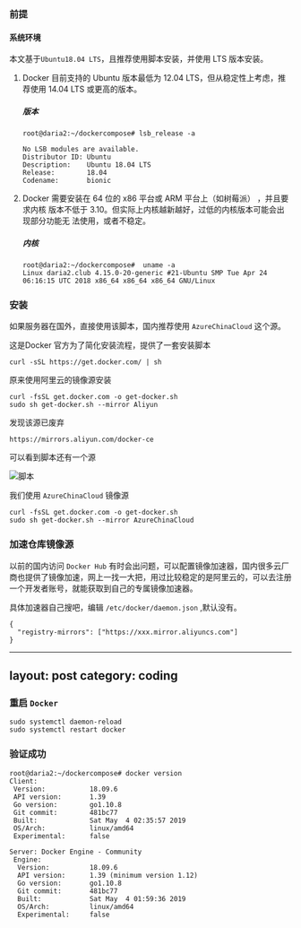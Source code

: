 


### 前提

#### 系统环境

本文基于`Ubuntu18.04 LTS`，且推荐使用脚本安装，并使用 LTS 版本安装。



1. Docker 目前支持的 Ubuntu 版本最低为 12.04 LTS，但从稳定性上考虑，推荐使用 14.04 LTS 或更高的版本。

   ##### 版本

   ```shell
   root@daria2:~/dockercompose# lsb_release -a
   
   No LSB modules are available.
   Distributor ID: Ubuntu
   Description:    Ubuntu 18.04 LTS
   Release:        18.04
   Codename:       bionic
   ```





1. Docker 需要安装在 64 位的 x86 平台或 ARM 平台上（如树莓派） ，并且要求内核 版本不低于 3.10。但实际上内核越新越好，过低的内核版本可能会出现部分功能无 法使用，或者不稳定。

   ##### 内核

   ```shell
   root@daria2:~/dockercompose#  uname -a
   Linux daria2.club 4.15.0-20-generic #21-Ubuntu SMP Tue Apr 24 06:16:15 UTC 2018 x86_64 x86_64 x86_64 GNU/Linux
   ```



### 安装

如果服务器在国外，直接使用该脚本，国内推荐使用 `AzureChinaCloud` 这个源。

这是Docker 官方为了简化安装流程，提供了一套安装脚本

```shell
curl -sSL https://get.docker.com/ | sh
```



原来使用阿里云的镜像源安装

```shell
curl -fsSL get.docker.com -o get-docker.sh
sudo sh get-docker.sh --mirror Aliyun
```

发现该源已废弃

```shell
https://mirrors.aliyun.com/docker-ce
```

可以看到脚本还有一个源

![脚本](https://i.loli.net/2019/07/10/5d258b976bdd269671.png)



我们使用 `AzureChinaCloud` 镜像源

```shell
curl -fsSL get.docker.com -o get-docker.sh
sudo sh get-docker.sh --mirror AzureChinaCloud
```



### 加速仓库镜像源

以前的国内访问 `Docker Hub`  有时会出问题，可以配置镜像加速器，国内很多云厂商也提供了镜像加速，网上一找一大把，用过比较稳定的是阿里云的，可以去注册一个开发者账号，就能获取到自己的专属镜像加速器。

具体加速器自己搜吧，编辑 `/etc/docker/daemon.json` ,默认没有。

```shell
{
  "registry-mirrors": ["https://xxx.mirror.aliyuncs.com"]
}
```


---
layout: post
category: coding
---


### 重启 `Docker` 

```shell
sudo systemctl daemon-reload
sudo systemctl restart docker
```





### 验证成功

```shell
root@daria2:~/dockercompose# docker version
Client:
 Version:           18.09.6
 API version:       1.39
 Go version:        go1.10.8
 Git commit:        481bc77
 Built:             Sat May  4 02:35:57 2019
 OS/Arch:           linux/amd64
 Experimental:      false

Server: Docker Engine - Community
 Engine:
  Version:          18.09.6
  API version:      1.39 (minimum version 1.12)
  Go version:       go1.10.8
  Git commit:       481bc77
  Built:            Sat May  4 01:59:36 2019
  OS/Arch:          linux/amd64
  Experimental:     false

```